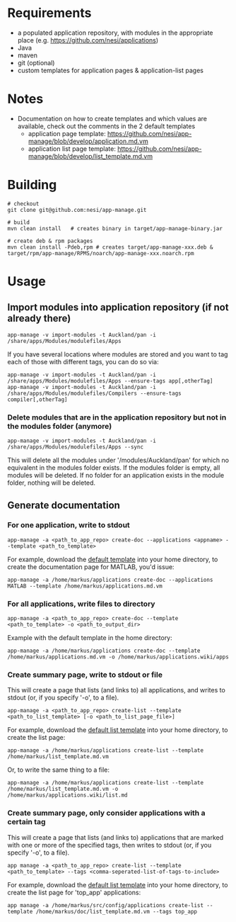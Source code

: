 # Requirements

 * a populated application repository, with modules in the appropriate place (e.g. https://github.com/nesi/applications)
 * Java
 * maven
 * git (optional)
 * custom templates for application pages & application-list pages

# Notes

 * Documentation on how to create templates and which values are available, check out the comments in the 2 default templates
   * application page template: https://github.com/nesi/app-manage/blob/develop/application.md.vm
   * application list page template: https://github.com/nesi/app-manage/blob/develop/list_template.md.vm

# Building

    # checkout
    git clone git@github.com:nesi/app-manage.git

    # build
    mvn clean install   # creates binary in target/app-manage-binary.jar

    # create deb & rpm packages
    mvn clean install -Pdeb,rpm # creates target/app-manage-xxx.deb & target/rpm/app-manage/RPMS/noarch/app-manage-xxx.noarch.rpm

# Usage

## Import modules into application repository (if not already there)

    app-manage -v import-modules -t Auckland/pan -i /share/apps/Modules/modulefiles/Apps
    
If you have several locations where modules are stored and you want to tag each of those with different tags, you can do so via:

    app-manage -v import-modules -t Auckland/pan -i /share/apps/Modules/modulefiles/Apps --ensure-tags app[,otherTag]
    app-manage -v import-modules -t Auckland/pan -i /share/apps/Modules/modulefiles/Compilers --ensure-tags compiler[,otherTag]

### Delete modules that are in the application repository but not in the modules folder (anymore)

    app-manage -v import-modules -t Auckland/pan -i /share/apps/Modules/modulefiles/Apps --sync
    
This will delete all the modules under '<application>/modules/Auckland/pan' for which no equivalent in the modules folder exists. If the modules folder is empty, all modules will be deleted. If no folder for an application exists in the module folder, nothing will be deleted.

## Generate documentation

### For one application, write to stdout

    app-manage -a <path_to_app_repo> create-doc --applications <appname> --template <path_to_template>

For example, download the [default template](https://github.com/nesi/app-manage/blob/develop/application.md.vm) into
your home directory, to create the documentation page for MATLAB, you'd issue:

    app-manage -a /home/markus/applications create-doc --applications MATLAB --template /home/markus/applications.md.vm

### For all applications, write files to directory

    app-manage -a <path_to_app_repo> create-doc --template <path_to_template> -o <path_to_output_dir>

Example with the default template in the home directory:

    app-manage -a /home/markus/applications create-doc --template /home/markus/applications.md.vm -o /home/markus/applications.wiki/apps

### Create summary page, write to stdout or file

This will create a page that lists (and links to) all applications, and writes to stdout (or, if you specify '-o', to a file).

    app-manage -a <path_to_app_repo> create-list --template <path_to_list_template> [-o <path_to_list_page_file>]

For example, download the [default list template](https://github.com/nesi/app-manage/blob/develop/list_template.md.vm) into
your home directory, to create the list page:

    app-manage -a /home/markus/applications create-list --template /home/markus/list_template.md.vm

Or, to write the same thing to a file:

    app-manage -a /home/markus/applications create-list --template /home/markus/list_template.md.vm -o /home/markus/applications.wiki/list.md

### Create summary page, only consider applications with a certain tag

This will create a page that lists (and links to) applications that are marked with one or more of the specified tags,
then writes to stdout (or, if you specify '-o', to a file).

    app manage -a <path_to_app_repo> create-list --template <path_to_template> --tags <comma-seperated-list-of-tags-to-include>

For example, download the [default list template](https://github.com/nesi/app-manage/blob/develop/list_template.md.vm) into
your home directory, to create the list page for 'top_app' applications:

    app manage -a /home/markus/src/config/applications create-list --template /home/markus/doc/list_template.md.vm --tags top_app

